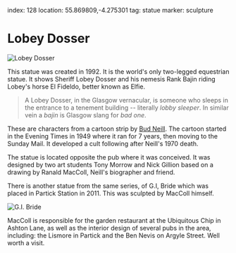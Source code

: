 index: 128
location: 55.869809,-4.275301
tag: statue
marker: sculpture

# Lobey Dosser

![Lobey Dosser](lobey-dosser-statue.jpg)

This statue was created in 1992.  It is the world's only two-legged
equestrian statue.  It shows Sheriff Lobey Dosser and his nemesis Rank
Bajin riding Lobey's horse El Fideldo, better known as Elfie.

> A Lobey Dosser, in the Glasgow vernacular, is someone who sleeps in the
entrance to a tenement building -- literally _lobby sleeper_. In similar vein
a _bajin_ is Glasgow slang for _bad one_.

These are characters from a cartoon strip by [Bud Neill][1].  The cartoon
started in the Evening Times in 1949 where it ran for 7 years, then
moving to the Sunday Mail.  It developed a cult following after
Neill's 1970 death.

The statue is located opposite the pub where it was conceived. It was
designed by two art students Tony Morrow and Nick Gillion based on a
drawing by Ranald MacColl, Neill's biographer and friend.

There is another statue from the same series, of G.I, Bride which was
placed in Partick Station in 2011.  This was sculpted by MacColl
himself.

![G.I. Bride](gi-bride.jpg)

MacColl is responsible for the garden restaurant at the Ubiquitous Chip in
Ashton Lane, as well as the interior design of several pubs in the area, including:
the Lismore in Partick and the Ben Nevis on Argyle Street. Well worth a visit.

[1]: /wiki/Bud_Neill


